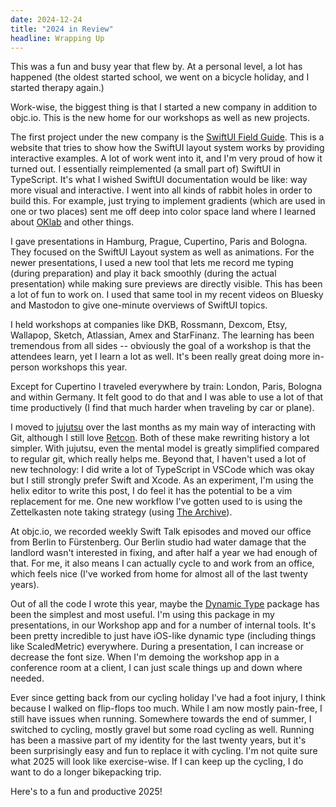 ```yaml
---
date: 2024-12-24
title: "2024 in Review"
headline: Wrapping Up
---
```


This was a fun and busy year that flew by. At a personal level, a lot has happened (the oldest started school, we went on a bicycle holiday, and I started therapy again.)

Work-wise, the biggest thing is that I started a new company in addition to objc.io. This is the new home for our workshops as well as new projects. 

The first project under the new company is the [SwiftUI Field Guide](https://www.swiftuifieldguide.com). This is a website that tries to show how the SwiftUI layout system works by providing interactive examples. A lot of work went into it, and I'm very proud of how it turned out. I essentially reimplemented (a small part of) SwiftUI in TypeScript. It's what I wished SwiftUI documentation would be like: way more visual and interactive. I went into all kinds of rabbit holes in order to build this. For example, just trying to implement gradients (which are used in one or two places) sent me off deep into color space land where I learned about [OKlab](https://bottosson.github.io/posts/oklab/) and other things.

I gave presentations in Hamburg, Prague, Cupertino, Paris and Bologna. They focused on the SwiftUI Layout system as well as animations. For the newer presentations, I used a new tool that lets me record me typing (during preparation) and play it back smoothly (during the actual presentation) while making sure previews are directly visible. This has been a lot of fun to work on. I used that same tool in my recent videos on Bluesky and Mastodon to give one-minute overviews of SwiftUI topics. 

I held workshops at companies like DKB, Rossmann, Dexcom, Etsy, Wallapop, Sketch, Atlassian, Amex and StarFinanz. The learning has been tremendous from all sides -- obviously the goal of a workshop is that the attendees learn, yet I learn a lot as well. It's been really great doing more in-person workshops this year.

Except for Cupertino I traveled everywhere by train: London, Paris, Bologna and within Germany. It felt good to do that and I was able to use a lot of that time productively (I find that much harder when traveling by car or plane).

I moved to [jujutsu](https://jj-vcs.github.io/jj/latest/) over the last months as my main way of interacting with Git, although I still love [Retcon](https://retcon.app). Both of these make rewriting history a lot simpler. With jujutsu, even the mental model is greatly simplified compared to regular git, which really helps me. Beyond that, I haven't used a lot of new technology: I did write a lot of TypeScript in VSCode which was okay but I still strongly prefer Swift and Xcode. As an experiment, I'm using the helix editor to write this post, I do feel it has the potential to be a vim replacement for me. One new workflow I've gotten used to is using the Zettelkasten note taking strategy (using [The Archive](https://zettelkasten.de/the-archive/)).

At objc.io, we recorded weekly Swift Talk episodes and moved our office from Berlin to Fürstenberg. Our Berlin studio had water damage that the landlord wasn't interested in fixing, and after half a year we had enough of that. For me, it also means I can actually cycle to and work from an office, which feels nice (I've worked from home for almost all of the last twenty years).

Out of all the code I wrote this year, maybe the [Dynamic Type](https://github.com/chriseidhof/dynamic-type) package has been the simplest and most useful. I'm using this package in my presentations, in our Workshop app and for a number of internal tools. It's been pretty incredible to just have iOS-like dynamic type (including things like ScaledMetric) everywhere. During a presentation, I can increase or decrease the font size. When I'm demoing the workshop app in a conference room at a client, I can just scale things up and down where needed.

Ever since getting back from our cycling holiday I've had a foot injury, I think because I walked on flip-flops too much. While I am now mostly pain-free, I still have issues when running. Somewhere towards the end of summer, I switched to cycling, mostly gravel but some road cycling as well. Running has been a massive part of my identity for the last twenty years, but it's been surprisingly easy and fun to replace it with cycling. I'm not quite sure what 2025 will look like exercise-wise. If I can keep up the cycling, I do want to do a longer bikepacking trip.

Here's to a fun and productive 2025!
